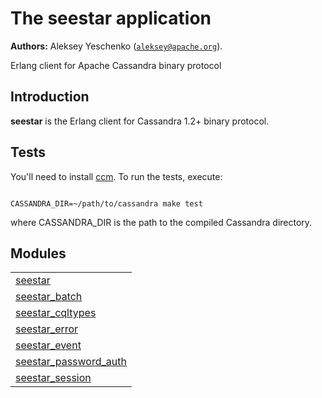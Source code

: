 

# The seestar application #

__Authors:__ Aleksey Yeschenko ([`aleksey@apache.org`](mailto:aleksey@apache.org)).

Erlang client for Apache Cassandra binary protocol


## Introduction ##


<strong>seestar</strong>
 is the Erlang client for Cassandra 1.2+ binary protocol.


## Tests ##

You'll need to install [ccm](https://github.com/pcmanus/ccm).
To run the tests, execute:

```

CASSANDRA_DIR=~/path/to/cassandra make test

```
where CASSANDRA_DIR is the path to the compiled Cassandra directory.


## Modules ##


<table width="100%" border="0" summary="list of modules">
<tr><td><a href="seestar.md" class="module">seestar</a></td></tr>
<tr><td><a href="seestar_batch.md" class="module">seestar_batch</a></td></tr>
<tr><td><a href="seestar_cqltypes.md" class="module">seestar_cqltypes</a></td></tr>
<tr><td><a href="seestar_error.md" class="module">seestar_error</a></td></tr>
<tr><td><a href="seestar_event.md" class="module">seestar_event</a></td></tr>
<tr><td><a href="seestar_password_auth.md" class="module">seestar_password_auth</a></td></tr>
<tr><td><a href="seestar_session.md" class="module">seestar_session</a></td></tr></table>

